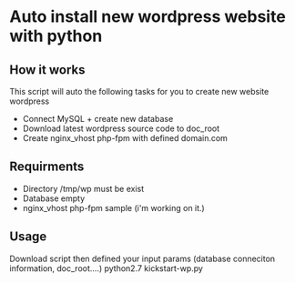 # Auto install new wordpress website with python
## How it works
This script will auto the following tasks for you to create new website wordpress
- Connect MySQL + create new database
- Download latest wordpress source code to doc_root
- Create nginx_vhost php-fpm with defined domain.com
## Requirments
- Directory /tmp/wp must be exist
- Database empty
- nginx_vhost php-fpm sample (i'm working on it.)
## Usage
Download script then defined your input params (database conneciton information, doc_root....)
python2.7 kickstart-wp.py

